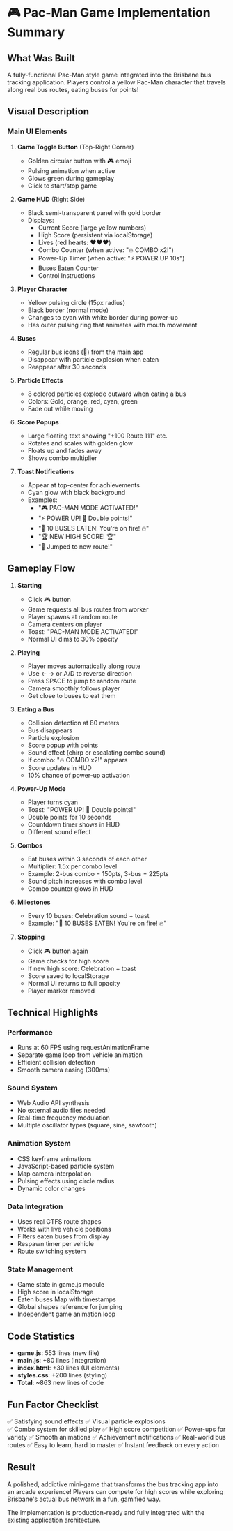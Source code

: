 # 🎮 Pac-Man Game Implementation Summary

## What Was Built

A fully-functional Pac-Man style game integrated into the Brisbane bus tracking application. Players control a yellow Pac-Man character that travels along real bus routes, eating buses for points!

## Visual Description

### Main UI Elements

1. **Game Toggle Button** (Top-Right Corner)
   - Golden circular button with 🎮 emoji
   - Pulsing animation when active
   - Glows green during gameplay
   - Click to start/stop game

2. **Game HUD** (Right Side)
   - Black semi-transparent panel with gold border
   - Displays:
     - Current Score (large yellow numbers)
     - High Score (persistent via localStorage)
     - Lives (red hearts: ❤️❤️❤️)
     - Combo Counter (when active: "🔥 COMBO x2!")
     - Power-Up Timer (when active: "⚡ POWER UP 10s")
     - Buses Eaten Counter
     - Control Instructions

3. **Player Character**
   - Yellow pulsing circle (15px radius)
   - Black border (normal mode)
   - Changes to cyan with white border during power-up
   - Has outer pulsing ring that animates with mouth movement

4. **Buses**
   - Regular bus icons (🚌) from the main app
   - Disappear with particle explosion when eaten
   - Reappear after 30 seconds

5. **Particle Effects**
   - 8 colored particles explode outward when eating a bus
   - Colors: Gold, orange, red, cyan, green
   - Fade out while moving

6. **Score Popups**
   - Large floating text showing "+100 Route 111" etc.
   - Rotates and scales with golden glow
   - Floats up and fades away
   - Shows combo multiplier

7. **Toast Notifications**
   - Appear at top-center for achievements
   - Cyan glow with black background
   - Examples:
     - "🎮 PAC-MAN MODE ACTIVATED!"
     - "⚡ POWER UP! 🌟 Double points!"
     - "🎉 10 BUSES EATEN! You're on fire! 🔥"
     - "🏆 NEW HIGH SCORE! 🏆"
     - "🌟 Jumped to new route!"

## Gameplay Flow

1. **Starting**
   - Click 🎮 button
   - Game requests all bus routes from worker
   - Player spawns at random route
   - Camera centers on player
   - Toast: "PAC-MAN MODE ACTIVATED!"
   - Normal UI dims to 30% opacity

2. **Playing**
   - Player moves automatically along route
   - Use ← → or A/D to reverse direction
   - Press SPACE to jump to random route
   - Camera smoothly follows player
   - Get close to buses to eat them

3. **Eating a Bus**
   - Collision detection at 80 meters
   - Bus disappears
   - Particle explosion
   - Score popup with points
   - Sound effect (chirp or escalating combo sound)
   - If combo: "🔥 COMBO x2!" appears
   - Score updates in HUD
   - 10% chance of power-up activation

4. **Power-Up Mode**
   - Player turns cyan
   - Toast: "POWER UP! 🌟 Double points!"
   - Double points for 10 seconds
   - Countdown timer shows in HUD
   - Different sound effect

5. **Combos**
   - Eat buses within 3 seconds of each other
   - Multiplier: 1.5x per combo level
   - Example: 2-bus combo = 150pts, 3-bus = 225pts
   - Sound pitch increases with combo level
   - Combo counter glows in HUD

6. **Milestones**
   - Every 10 buses: Celebration sound + toast
   - Example: "🎉 10 BUSES EATEN! You're on fire! 🔥"

7. **Stopping**
   - Click 🎮 button again
   - Game checks for high score
   - If new high score: Celebration + toast
   - Score saved to localStorage
   - Normal UI returns to full opacity
   - Player marker removed

## Technical Highlights

### Performance
- Runs at 60 FPS using requestAnimationFrame
- Separate game loop from vehicle animation
- Efficient collision detection
- Smooth camera easing (300ms)

### Sound System
- Web Audio API synthesis
- No external audio files needed
- Real-time frequency modulation
- Multiple oscillator types (square, sine, sawtooth)

### Animation System
- CSS keyframe animations
- JavaScript-based particle system
- Map camera interpolation
- Pulsing effects using circle radius
- Dynamic color changes

### Data Integration
- Uses real GTFS route shapes
- Works with live vehicle positions
- Filters eaten buses from display
- Respawn timer per vehicle
- Route switching system

### State Management
- Game state in game.js module
- High score in localStorage
- Eaten buses Map with timestamps
- Global shapes reference for jumping
- Independent game animation loop

## Code Statistics

- **game.js**: 553 lines (new file)
- **main.js**: +80 lines (integration)
- **index.html**: +30 lines (UI elements)
- **styles.css**: +200 lines (styling)
- **Total**: ~863 new lines of code

## Fun Factor Checklist

✅ Satisfying sound effects
✅ Visual particle explosions  
✅ Combo system for skilled play
✅ High score competition
✅ Power-ups for variety
✅ Smooth animations
✅ Achievement notifications
✅ Real-world bus routes
✅ Easy to learn, hard to master
✅ Instant feedback on every action

## Result

A polished, addictive mini-game that transforms the bus tracking app into an arcade experience! Players can compete for high scores while exploring Brisbane's actual bus network in a fun, gamified way.

The implementation is production-ready and fully integrated with the existing application architecture.
